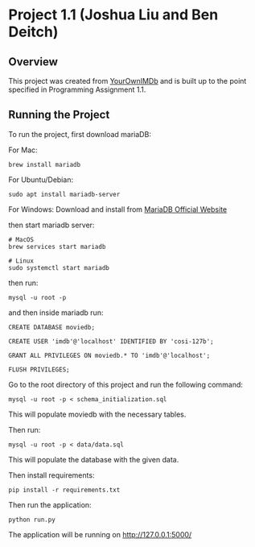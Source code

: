 # Project 1.1 (Joshua Liu and Ben Deitch)

## Overview

This project was created from [YourOwnIMDb](https://github.com/SSD-Brandeis/YourOwnIMDb) and is built up to the point specified in Programming Assignment 1.1.

## Running the Project

To run the project, first download mariaDB:

For Mac:

```
brew install mariadb
```

For Ubuntu/Debian:

```
sudo apt install mariadb-server
```

For Windows:
Download and install from [MariaDB Official Website](https://mariadb.org/)

then start mariadb server:

```
# MacOS
brew services start mariadb

# Linux
sudo systemctl start mariadb
```

then run:

```
mysql -u root -p
```
and then inside mariadb run:

```
CREATE DATABASE moviedb;

CREATE USER 'imdb'@'localhost' IDENTIFIED BY 'cosi-127b';

GRANT ALL PRIVILEGES ON moviedb.* TO 'imdb'@'localhost';

FLUSH PRIVILEGES;
```

Go to the root directory of this project and run the following command:

```
mysql -u root -p < schema_initialization.sql
```

This will populate moviedb with the necessary tables.

Then run:

```
mysql -u root -p < data/data.sql
```

This will populate the database with the given data.

Then install requirements:

```
pip install -r requirements.txt
```

Then run the application:

```
python run.py
```

The application will be running on http://127.0.0.1:5000/
